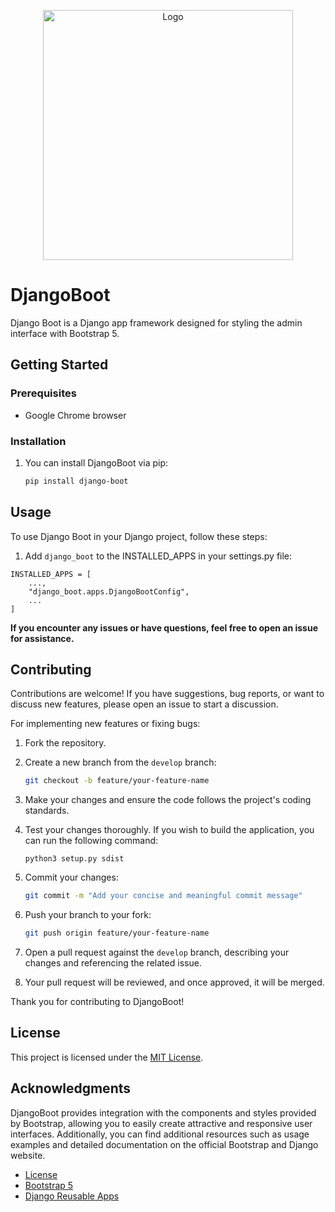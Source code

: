 <p align="center">
  <img src="images/logo.png" alt="Logo" width="400">
</p>

DjangoBoot
=========================

Django Boot is a Django app framework designed for styling the admin interface with Bootstrap 5.

## Getting Started

### Prerequisites

- Google Chrome browser

### Installation

1. You can install DjangoBoot via pip:

    ```bash
    pip install django-boot
    ```
    
## Usage

To use Django Boot in your Django project, follow these steps:

1. Add `django_boot` to the INSTALLED_APPS in your settings.py file:

```python3
INSTALLED_APPS = [
    ...,
    "django_boot.apps.DjangoBootConfig",
    ...
]
```

**If you encounter any issues or have questions, feel free to open an issue for assistance.**


## Contributing
Contributions are welcome! If you have suggestions, bug reports, or want to discuss new features, please open an issue to start a discussion.

For implementing new features or fixing bugs:

1. Fork the repository.

2. Create a new branch from the `develop` branch:

    ```bash
    git checkout -b feature/your-feature-name
    ```

3. Make your changes and ensure the code follows the project's coding standards.

4. Test your changes thoroughly. If you wish to build the application, you can run the following command:

    ```python3
    python3 setup.py sdist
    ```

5. Commit your changes:

    ```bash
    git commit -m "Add your concise and meaningful commit message"
    ```

6. Push your branch to your fork:

    ```bash
    git push origin feature/your-feature-name
    ```

7. Open a pull request against the `develop` branch, describing your changes and referencing the related issue.

8. Your pull request will be reviewed, and once approved, it will be merged.

Thank you for contributing to DjangoBoot!

## License

This project is licensed under the [MIT License](LICENSE).

## Acknowledgments
DjangoBoot provides integration with the components and styles provided by Bootstrap, allowing you to easily create attractive and responsive user interfaces. Additionally, you can find additional resources such as usage examples and detailed documentation on the official Bootstrap and Django website.
- [License](https://github.com/roderiano/django-boot/blob/main/LICENSE)
- [Bootstrap 5](https://getbootstrap.com/docs/5.0/getting-started/introduction/)
- [Django Reusable Apps](https://docs.djangoproject.com/en/5.0/intro/reusable-apps/)
